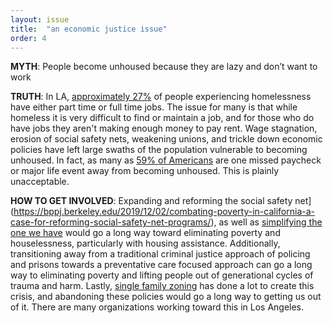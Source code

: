 ```yaml
---
layout: issue
title:  "an economic justice issue"
order: 4
---
```

<strong>MYTH</strong>: People become unhoused because they are lazy and don’t want to work

<strong>TRUTH</strong>: In LA, [approximately 27%](https://www.npr.org/2018/09/30/652572292/working-while-homeless-a-tough-job-for-thousands-of-californians) of people experiencing homelessness have either part time or full time jobs. The issue for many is that while homeless it is very difficult to find or maintain a job, and for those who do have jobs they aren't making enough money to pay rent. Wage stagnation, erosion of social safety nets, weakening unions, and trickle down economic policies have left large swaths of the population vulnerable to becoming unhoused. In fact, as many as [59% of Americans](https://invisiblepeople.tv/59-of-americans-are-just-one-paycheck-away-from-homelessness/) are one missed paycheck or major life event away from becoming unhoused. This is plainly unacceptable.

<strong>HOW TO GET INVOLVED</strong>: Expanding and reforming the social safety net](https://bppj.berkeley.edu/2019/12/02/combating-poverty-in-california-a-case-for-reforming-social-safety-net-programs/), as well as [simplifying the one we have](https://news.usc.edu/193023/social-safety-net-low-income-los-angeles-families-usc-research/) would go a long way toward eliminating poverty and houselessness, particularly with housing assistance. Additionally, transitioning away from a traditional criminal justice approach of policing and prisons towards a preventative care focused approach can go a long way to eliminating poverty and lifting people out of generational cycles of trauma and harm. Lastly, [single family zoning](https://www.latimes.com/opinion/story/2021-08-22/editorial-sb9-sb10-california-housing) has done a lot to create this crisis, and abandoning these policies would go a long way to getting us out of it. There are many organizations working toward this in Los Angeles.
